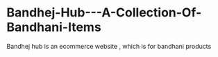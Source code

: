 # Bandhej-Hub---A-Collection-Of-Bandhani-Items
Bandhej hub is an ecommerce website , which is for bandhani products
